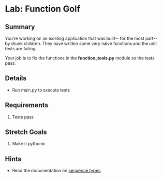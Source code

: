 # Lab: Function Golf

## Summary 

You're working on an existing application
that was built-- for the most part-- by 
drunk children. They have written some very
naive functions and the unit tests are
failing. 

Your job is to fix the functions in the
**function_tools.py** module so the tests pass.

## Details 
* Run main.py to execute tests

## Requirements   
1. Tests pass

## Stretch Goals
1. Make it pythonic
















## Hints
* Read the documentation on [sequence types](https://docs.python.org/3/library/stdtypes.html#sequence-types-list-tuple-range).


